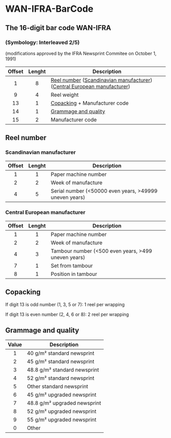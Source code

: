 # WAN-IFRA-BarCode
## The 16-digit bar code WAN-IFRA
### (Symbology: Interleaved 2/5)
(modifications approved by the IFRA Newsprint Commitee on October 1, 1991)

| Offset | Lenght | Description
|:------:|:------:|------------
|      1 |    8   | [Reel number](#reel-number) ([Scandinavian manufacturer](#scandinavian-manufacturer)) ([Central European manufacturer](#central-european-manufacturer))
|      9 |    4   | Reel weight
|     13 |    1   | [Copacking](#copacking) + Manufacturer code
|     14 |    1   | [Grammage and quality](#grammage-and-quality)
|     15 |    2   | Manufacturer code

## Reel number
### Scandinavian manufacturer

| Offset | Lenght | Description
|:------:|:------:|------------
|      1 |    1   | Paper machine number
|      2 |    2   | Week of manufacture
|      4 |    5   | Serial number (<50000 even years, >49999 uneven years)

### Central European manufacturer

| Offset | Lenght | Description
|:------:|:------:|------------
|      1 |    1   | Paper machine number
|      2 |    2   | Week of manufacture
|      4 |    3   | Tambour number (<500 even years, >499 uneven years)
|      7 |    1   | Set from tambour
|      8 |    1   | Position in tambour

## Copacking
If digit 13 is odd number (1, 3, 5 or 7): 1 reel per wrapping

If digit 13 is even number (2, 4, 6 or 8): 2 reel per wrapping


## Grammage and quality

| Value | Description
|:-----:|-------------
|   1   | 40 g/m² standard newsprint
|   2   | 45 g/m² standard newsprint
|   3   | 48.8 g/m² standard newsprint
|   4   | 52 g/m² standard newsprint
|   5   | Other standard newsprint
|   6   | 45 g/m² upgraded newsprint
|   7   | 48.8 g/m² upgraded newsprint
|   8   | 52 g/m² upgraded newsprint
|   9   | 55 g/m² upgraded newsprint
|   0   | Other
